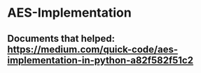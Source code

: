 # AES-Implementation

## Documents that helped: https://medium.com/quick-code/aes-implementation-in-python-a82f582f51c2

